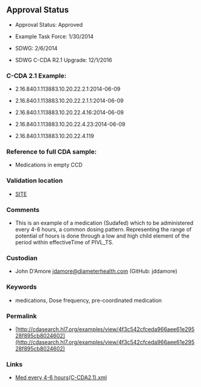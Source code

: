 ## Approval Status 

* Approval Status: Approved
* Example Task Force: 1/30/2014
* SDWG: 2/6/2014

* SDWG C-CDA R2.1 Upgrade: 12/1/2016    

### C-CDA 2.1 Example:

* 2.16.840.1.113883.10.20.22.2.1:2014-06-09

* 2.16.840.1.113883.10.20.22.2.1.1:2014-06-09

* 2.16.840.1.113883.10.20.22.4.16:2014-06-09

* 2.16.840.1.113883.10.20.22.4.23:2014-06-09
* 2.16.840.1.113883.10.20.22.4.119
### Reference to full CDA sample:
* Medications in empty CCD


### Validation location

* [SITE](https://site.healthit.gov/sandbox-ccda/ccda-validator)


### Comments

* This is an example of a medication (Sudafed) which to be administered every 4-6 hours, a common dosing pattern. Representing the range of potential of hours is done through a low and high child element of the period within effectiveTime of PIVL_TS.
### Custodian

* John D'Amore jdamore@diameterhealth.com (GitHub: jddamore)



### Keywords

* medications, Dose frequency, pre-coordinated medication

### Permalink

* [http://cdasearch.hl7.org/examples/view/4f3c542cfceda966aee61e29528f895cb8024602](http://cdasearch.hl7.org/examples/view/4f3c542cfceda966aee61e29528f895cb8024602)

### Links

* [Med every 4-6 hours(C-CDA2.1).xml](https://github.com/HL7/C-CDA-Examples/tree/master/Medications/Med%20every%204-6%20hours/Med%20every%204-6%20hours%28C-CDA2.1%29.xml)
